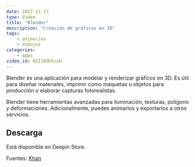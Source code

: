 ```yaml
---
date: 2017-11-17
type: Video
title: "Blender"
description: "Creación de gráficos en 3D"
tags:
    - animacion
    - dibujos
categories:
    - apps
video_id: NZIJOdU5ceU
---
```


Blender es una aplicación para modelar y renderizar gráficos en 3D. Es útil para diseñar materiales, imprimir como maquetas u objetos para producción o elaborar capturas fotorealistas.

Blender tiene herramientas avanzadas para iluminación, texturas, polígono y deformaciones. Adicionalmente, puedes animarlos y exportarlos a otros servicios.

## Descarga

Está disponible en Deepin Store.

Fuentes: [Khan](https://www.youtube.com/channel/UCjYIK2O2AeXQHMnNUF_hInQ)
